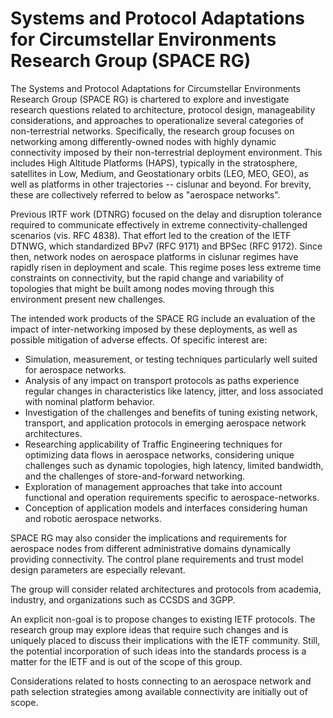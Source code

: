 # Systems and Protocol Adaptations for Circumstellar Environments Research Group (SPACE RG)

The Systems and Protocol Adaptations for Circumstellar Environments Research Group (SPACE RG) is chartered to explore and investigate research questions related to architecture, protocol design, manageability considerations, and approaches to operationalize several categories of non-terrestrial networks. Specifically, the research group focuses on networking among differently-owned nodes with highly dynamic connectivity imposed by their non-terrestrial deployment environment. This includes High Altitude Platforms (HAPS), typically in the stratosphere, satellites in Low, Medium, and Geostationary orbits (LEO, MEO, GEO), as well as platforms in other trajectories -- cislunar and beyond. For brevity, these are collectively referred to below as "aerospace networks".

Previous IRTF work (DTNRG) focused on the delay and disruption tolerance required to communicate effectively in extreme connectivity-challenged scenarios (vis. RFC 4838). That effort led to the creation of the IETF DTNWG, which standardized BPv7 (RFC 9171) and BPSec (RFC 9172). Since then, network nodes on aerospace platforms in cislunar regimes have rapidly risen in deployment and scale. This regime poses less extreme time constraints on connectivity, but the rapid change and variability of topologies that might be built among nodes moving through this environment present new challenges.

The intended work products of the SPACE RG include an evaluation of the impact of inter-networking imposed by these deployments, as well as possible mitigation of adverse effects. Of specific interest are:

* Simulation, measurement, or testing techniques particularly well suited for aerospace networks.
* Analysis of any impact on transport protocols as paths experience regular changes in characteristics like latency, jitter, and loss associated with nominal platform behavior.
* Investigation of the challenges and benefits of tuning existing network, transport, and application protocols in emerging aerospace network architectures.
* Researching applicability of Traffic Engineering techniques for optimizing data flows in aerospace networks, considering unique challenges such as dynamic topologies, high latency, limited bandwidth, and the challenges of store-and-forward networking.
* Exploration of management approaches that take into account functional and operation requirements specific to aerospace-networks.
* Conception of application models and interfaces considering human and robotic aerospace networks.

SPACE RG may also consider the implications and requirements for aerospace nodes from different administrative domains dynamically providing connectivity. The control plane requirements and trust model design parameters are especially relevant.

The group will consider related architectures and protocols from academia, industry, and organizations such as CCSDS and 3GPP.

An explicit non-goal is to propose changes to existing IETF protocols. The research group may explore ideas that require such changes and is uniquely placed to discuss their implications with the IETF community. Still, the potential incorporation of such ideas into the standards process is a matter for the IETF and is out of the scope of this group.

Considerations related to hosts connecting to an aerospace network and path selection strategies among available connectivity are initially out of scope.
